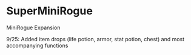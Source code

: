 # SuperMiniRogue
MiniRogue Expansion

9/25: Added item drops (life potion, armor, stat potion, chest) and most accompanying functions
